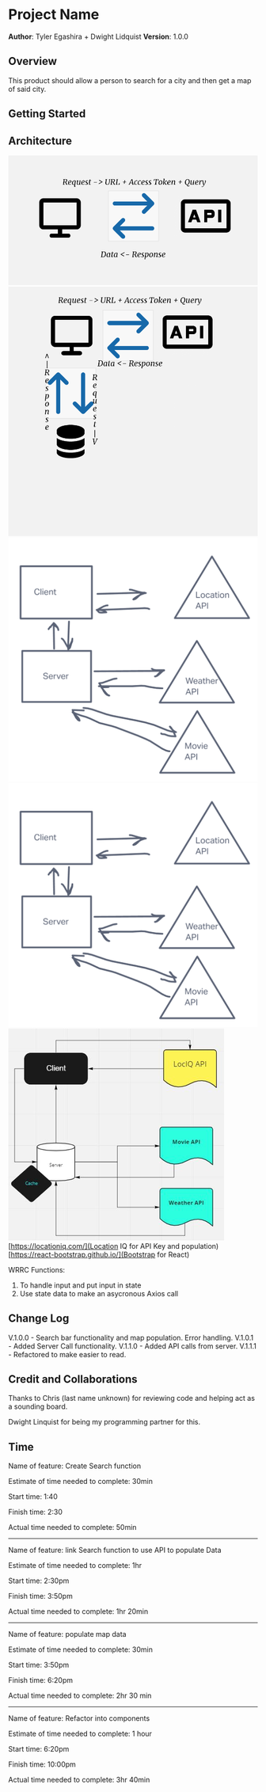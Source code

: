 # Project Name

**Author**: Tyler Egashira + Dwight Lidquist
**Version**: 1.0.0

## Overview

This product should allow a person to search for a city and then get a map of said city. 

## Getting Started
<!-- What are the steps that a user must take in order to build this app on their own machine and get it running? -->

## Architecture
<!-- Provide a detailed description of the application design. What technologies (languages, libraries, etc) you're using, and any other relevant design information. -->
![WRRC](./public/assets/WRRC.png)
![WRRC2](./public/assets/wrrc2.png)
![WRRC3](./public/assets/image.png)
![WRRC4](./public/assets/image.png)
![WRRC5](./public/assets/Capture.JPG)
[https://locationiq.com/](Location IQ for API Key and population)
[https://react-bootstrap.github.io/](Bootstrap for React)



WRRC Functions:

1. To handle input and put input in state
2. Use state data to make an asycronous Axios call



## Change Log
 
 V.1.0.0 - Search bar functionality and map population. Error handling.
 V.1.0.1 - Added Server Call functionality.
 V.1.1.0 - Added API calls from server.
 V.1.1.1 - Refactored to make easier to read.

## Credit and Collaborations

Thanks to Chris (last name unknown) for reviewing code and helping act as a sounding board.

Dwight Linquist for being my programming partner for this.


## Time

Name of feature: Create Search function

Estimate of time needed to complete: 30min

Start time: 1:40

Finish time: 2:30

Actual time needed to complete: 50min

---

Name of feature: link Search function to use API to populate Data

Estimate of time needed to complete: 1hr

Start time: 2:30pm

Finish time: 3:50pm

Actual time needed to complete: 1hr 20min

---

Name of feature: populate map data

Estimate of time needed to complete: 30min

Start time: 3:50pm

Finish time: 6:20pm

Actual time needed to complete: 2hr 30 min

---

Name of feature: Refactor into components

Estimate of time needed to complete: 1 hour

Start time: 6:20pm

Finish time: 10:00pm

Actual time needed to complete: 3hr 40min